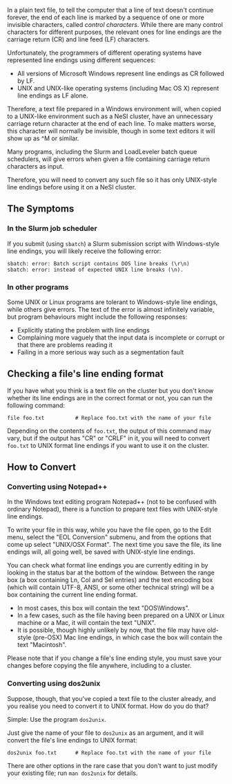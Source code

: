<!-- The above lines, specifying the category, section and title, must be
present and always comprising the first three lines of the article. -->

In a plain text file, to tell the computer that a line of text doesn\'t
continue forever, the end of each line is marked by a sequence of one or
more invisible characters, called *control characters*. While there are
many control characters for different purposes, the relevant ones for
line endings are the carriage return (CR) and line feed (LF) characters.

Unfortunately, the programmers of different operating systems have
represented line endings using different sequences:

-   All versions of Microsoft Windows represent line endings as CR
    followed by LF.
-   UNIX and UNIX-like operating systems (including Mac OS X) represent
    line endings as LF alone.

Therefore, a text file prepared in a Windows environment will, when
copied to a UNIX-like environment such as a NeSI cluster, have an
unnecessary carriage return character at the end of each line. To make
matters worse, this character will normally be invisible, though in some
text editors it will show up as \^M or similar.

Many programs, including the Slurm and LoadLeveler batch queue
schedulers, will give errors when given a file containing carriage
return characters as input.

Therefore, you will need to convert any such file so it has only
UNIX-style line endings before using it on a NeSI cluster.

## The Symptoms

### In the Slurm job scheduler

If you submit (using `sbatch`) a Slurm submission script with
Windows-style line endings, you will likely receive the following error:

    sbatch: error: Batch script contains DOS line breaks (\r\n) 
    sbatch: error: instead of expected UNIX line breaks (\n).

### In other programs

Some UNIX or Linux programs are tolerant to Windows-style line endings,
while others give errors. The text of the error is almost infinitely
variable, but program behaviours might include the following responses:

-   Explicitly stating the problem with line endings
-   Complaining more vaguely that the input data is incomplete or
    corrupt or that there are problems reading it
-   Failing in a more serious way such as a segmentation fault

## Checking a file\'s line ending format

If you have what you think is a text file on the cluster but you don\'t
know whether its line endings are in the correct format or not, you can
run the following command:

    file foo.txt          # Replace foo.txt with the name of your file

Depending on the contents of `foo.txt`, the output of this command may
vary, but if the output has \"CR\" or \"CRLF\" in it, you will need to
convert `foo.txt` to UNIX format line endings if you want to use it on
the cluster.

## How to Convert

### Converting using Notepad++

In the Windows text editing program Notepad++ (not to be confused with
ordinary Notepad), there is a function to prepare text files with
UNIX-style line endings.

To write your file in this way, while you have the file open, go to the
Edit menu, select the \"EOL Conversion\" submenu, and from the options
that come up select \"UNIX/OSX Format\". The next time you save the
file, its line endings will, all going well, be saved with UNIX-style
line endings.

You can check what format line endings you are currently editing in by
looking in the status bar at the bottom of the window. Between the range
box (a box containing Ln, Col and Sel entries) and the text encoding box
(which will contain UTF-8, ANSI, or some other technical string) will be
a box containing the current line ending format.

-   In most cases, this box will contain the text \"DOS\\Windows\".
-   In a few cases, such as the file having been prepared on a UNIX or
    Linux machine or a Mac, it will contain the text \"UNIX\".
-   It is possible, though highly unlikely by now, that the file may
    have old-style (pre-OSX) Mac line endings, in which case the box
    will contain the text \"Macintosh\".

Please note that if you change a file\'s line ending style, you must
save your changes before copying the file anywhere, including to a
cluster.

### Converting using dos2unix

Suppose, though, that you\'ve copied a text file to the cluster already,
and you realise you need to convert it to UNIX format. How do you do
that?

Simple: Use the program `dos2unix`.

Just give the name of your file to `dos2unix` as an argument, and it
will convert the file\'s line endings to UNIX format:

    dos2unix foo.txt      # Replace foo.txt with the name of your file

There are other options in the rare case that you don\'t want to just
modify your existing file; run `man dos2unix` for details.
